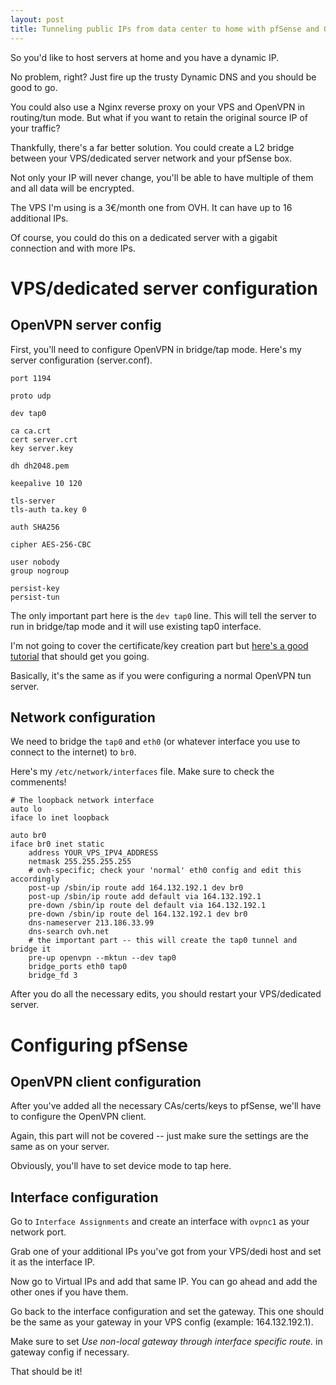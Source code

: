 ```yaml
---
layout: post
title: Tunneling public IPs from data center to home with pfSense and OpenVPN
---
```


So you'd like to host servers at home and you have a dynamic IP.

No problem, right? Just fire up the trusty Dynamic DNS and you should be good to go.

You could also use a Nginx reverse proxy on your VPS and OpenVPN in routing/tun mode. But what if you want to retain the original source IP of your traffic?

Thankfully, there's a far better solution. You could create a L2 bridge between your VPS/dedicated server network and your pfSense box.

Not only your IP will never change, you'll be able to have multiple of them and all data will be encrypted.

The VPS I'm using is a 3€/month one from OVH. It can have up to 16 additional IPs.

Of course, you could do this on a dedicated server with a gigabit connection and with more IPs.

# VPS/dedicated server configuration

## OpenVPN server config

First, you'll need to configure OpenVPN in bridge/tap mode. Here's my server configuration (server.conf).

```
port 1194

proto udp

dev tap0

ca ca.crt
cert server.crt
key server.key

dh dh2048.pem

keepalive 10 120

tls-server
tls-auth ta.key 0

auth SHA256

cipher AES-256-CBC

user nobody
group nogroup

persist-key
persist-tun
```

The only important part here is the `dev tap0` line. This will tell the server to run in bridge/tap mode and it will use existing tap0 interface.

I'm not going to cover the certificate/key creation part but [here's a good tutorial](https://www.digitalocean.com/community/tutorials/how-to-set-up-an-openvpn-server-on-ubuntu-16-04) that should get you going.

Basically, it's the same as if you were configuring a normal OpenVPN tun server.

## Network configuration

We need to bridge the `tap0` and `eth0` (or whatever interface you use to connect to the internet) to `br0`.

Here's my `/etc/network/interfaces` file. Make sure to check the commenents!

```
# The loopback network interface
auto lo
iface lo inet loopback

auto br0
iface br0 inet static
    address YOUR_VPS_IPV4_ADDRESS
    netmask 255.255.255.255
    # ovh-specific; check your 'normal' eth0 config and edit this accordingly
    post-up /sbin/ip route add 164.132.192.1 dev br0
    post-up /sbin/ip route add default via 164.132.192.1
    pre-down /sbin/ip route del default via 164.132.192.1
    pre-down /sbin/ip route del 164.132.192.1 dev br0
    dns-nameserver 213.186.33.99
    dns-search ovh.net
    # the important part -- this will create the tap0 tunnel and bridge it
    pre-up openvpn --mktun --dev tap0
    bridge_ports eth0 tap0
    bridge_fd 3
```

After you do all the necessary edits, you should restart your VPS/dedicated server.

# Configuring pfSense

## OpenVPN client configuration

After you've added all the necessary CAs/certs/keys to pfSense, we'll have to configure the OpenVPN client.

Again, this part will not be covered -- just make sure the settings are the same as on your server.

Obviously, you'll have to set device mode to tap here.

## Interface configuration

Go to `Interface Assignments` and create an interface with `ovpnc1` as your network port.

Grab one of your additional IPs you've got from your VPS/dedi host and set it as the interface IP.

Now go to Virtual IPs and add that same IP. You can go ahead and add the other ones if you have them.

Go back to the interface configuration and set the gateway. This one should be the same as your gateway in your VPS config (example: 164.132.192.1).

Make sure to set *Use non-local gateway through interface specific route.* in gateway config if necessary.

That should be it!
